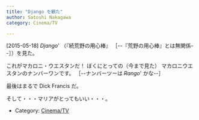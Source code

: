 ```yaml
---
title: "Django を観た"
author: Satoshi Nakagawa
category: Cinema/TV

---
```


[2015-05-18]  _Django_' （『続荒野の用心棒』
［--『荒野の用心棒』とは無関係--］）を見た。

 これがマカロニ・ウエスタンだ！
ぼくにとっての（今まで見た）
マカロニウエスタンのナンバーワンです。
［--ナンバーツーは _Rango_' かな--］

 最後はまるで Dick Francis だ。

 そして・・・マリアがとってもいい・・・。

- Category: [Cinema/TV](categories.html#Cinema/TV)


